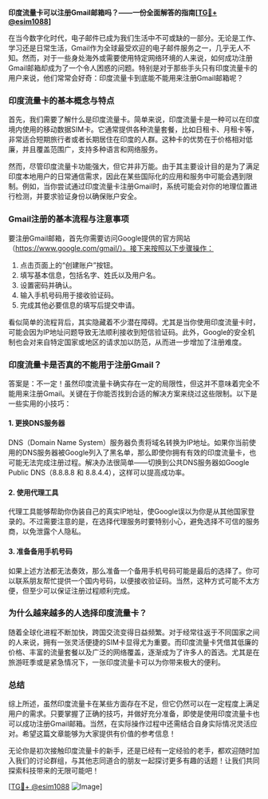 **印度流量卡可以注册Gmail邮箱吗？——一份全面解答的指南[[TG💪+ @esim1088](https://t.me/s/esim1088)]**

在当今数字化时代，电子邮件已成为我们生活中不可或缺的一部分。无论是工作、学习还是日常生活，Gmail作为全球最受欢迎的电子邮件服务之一，几乎无人不知。然而，对于一些身处海外或需要使用特定网络环境的人来说，如何成功注册Gmail邮箱却成为了一个令人困惑的问题。特别是对于那些手头只有印度流量卡的用户来说，他们常常会好奇：印度流量卡到底能不能用来注册Gmail邮箱呢？

### **印度流量卡的基本概念与特点**

首先，我们需要了解什么是印度流量卡。简单来说，印度流量卡是一种可以在印度境内使用的移动数据SIM卡。它通常提供各种流量套餐，比如日租卡、月租卡等，非常适合短期旅行者或者长期居住在印度的人群。这种卡的优势在于价格相对低廉，并且覆盖范围广，支持多种语言和网络服务。

然而，尽管印度流量卡功能强大，但它并非万能。由于其主要设计目的是为了满足印度本地用户的日常通信需求，因此在某些国际化的应用和服务中可能会遇到限制。例如，当你尝试通过印度流量卡注册Gmail时，系统可能会对你的地理位置进行检测，并要求验证身份以确保账户安全。

### **Gmail注册的基本流程与注意事项**

要注册Gmail邮箱，首先你需要访问Google提供的官方网站（https://www.google.com/gmail/）。接下来按照以下步骤操作：

1. 点击页面上的“创建账户”按钮。
2. 填写基本信息，包括名字、姓氏以及用户名。
3. 设置密码并确认。
4. 输入手机号码用于接收验证码。
5. 完成其他必要信息的填写后提交申请。

看似简单的流程背后，其实隐藏着不少潜在障碍。尤其是当你使用印度流量卡时，可能会因为IP地址问题导致无法顺利接收到短信验证码。此外，Google的安全机制也会对来自特定国家或地区的请求加以防范，从而进一步增加了注册难度。

### **印度流量卡是否真的不能用于注册Gmail？**

答案是：不一定！虽然印度流量卡确实存在一定的局限性，但这并不意味着完全不能用来注册Gmail。关键在于你能否找到合适的解决方案来绕过这些限制。以下是一些实用的小技巧：

#### **1. 更换DNS服务器**
DNS（Domain Name System）服务器负责将域名转换为IP地址。如果你当前使用的DNS服务器被Google列入了黑名单，那么即使你拥有有效的印度流量卡，也可能无法完成注册过程。解决办法很简单——切换到公共DNS服务器如Google Public DNS（8.8.8.8 和 8.8.4.4），这样可以提高成功率。

#### **2. 使用代理工具**
代理工具能够帮助你伪装自己的真实IP地址，使Google误以为你是从其他国家登录的。不过需要注意的是，在选择代理服务时要特别小心，避免选择不可信的服务商，以免泄露个人隐私。

#### **3. 准备备用手机号码**
如果上述方法都无法奏效，那么准备一个备用手机号码可能是最后的选择了。你可以联系朋友帮忙提供一个国内号码，以便接收验证码。当然，这种方式可能不太方便，但至少可以保证注册过程顺利完成。

### **为什么越来越多的人选择印度流量卡？**

随着全球化进程不断加快，跨国交流变得日益频繁。对于经常往返于不同国家之间的人来说，拥有一张灵活便捷的SIM卡显得尤为重要。而印度流量卡凭借其低廉的价格、丰富的流量套餐以及广泛的网络覆盖，逐渐成为了许多人的首选。尤其是在旅游旺季或是紧急情况下，一张印度流量卡可以为你带来极大的便利。

### **总结**

综上所述，虽然印度流量卡在某些方面存在不足，但它仍然可以在一定程度上满足用户的需求。只要掌握了正确的技巧，并做好充分准备，即使是使用印度流量卡也可以成功注册Gmail邮箱。当然，在实际操作过程中还需结合自身实际情况灵活应对。希望这篇文章能够为大家提供有价值的参考信息！

无论你是初次接触印度流量卡的新手，还是已经有一定经验的老手，都欢迎随时加入我们的讨论群组，与其他志同道合的朋友一起探讨更多有趣的话题！让我们共同探索科技带来的无限可能吧！

[[TG💪+ @esim1088](https://t.me/s/esim1088) ![Image](https://i.postimg.cc/4NQfJmqS/Snipaste-2025-05-13-00-14-12.png)]
